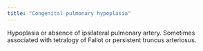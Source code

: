 ```yaml
---
title: "Congenital pulmonary hypoplasia"
---
```

Hypoplasia or absence of ipsilateral pulmonary artery. Sometimes associated with tetralogy of Fallot or persistent truncus arteriosus.

